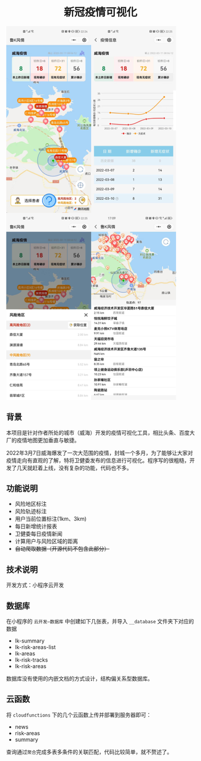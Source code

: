 <h1 align="center">新冠疫情可视化</h1>
<div style="display: flex;text-align:center">
<img src="https://github.com/border1px/COVID-19-Visualization/blob/main/__imgs/img1.png?raw=true" style="width:45%;">
<img src="https://github.com/border1px/COVID-19-Visualization/blob/main/__imgs/img2.png?raw=true" style="width:45%;">
</div>
<div style="display: flex;text-align:center">
<img src="https://github.com/border1px/COVID-19-Visualization/blob/main/__imgs/img3.png?raw=true" style="width:45%;">
<img src="https://github.com/border1px/COVID-19-Visualization/blob/main/__imgs/img4.png?raw=true" style="width:45%;">
</div>

## 背景
​		本项目是针对作者所处的城市（威海）开发的疫情可视化工具，相比头条、百度大厂的疫情地图更加垂直与敏捷。

​		2022年3月7日威海爆发了一次大范围的疫情，封城一个多月，为了能够让大家对疫情走向有直观的了解，特将卫健委发布的信息进行可视化。程序写的很粗糙，开发了几天就赶着上线，没有复杂的功能，代码也不多。


## 功能说明
- 风险地区标注
- 风险轨迹标注
- 用户当前位置标注(1km、3km)
- 每日新增统计报表
- 卫健委每日疫情新闻
- 计算用户与风险区域的距离
- ~~自动爬取数据（开源代码不包含此部分）~~


## 技术说明
开发方式：小程序云开发


## 数据库
在小程序的 `云开发—数据库` 中创建如下几张表，并导入 `__database` 文件夹下对应的数据

- lk-summary 
- lk-risk-areas-list 
- lk-areas
- lk-risk-tracks
- lk-risk-areas

数据库没有使用的内嵌文档的方式设计，结构偏关系型数据库。


## 云函数
将 `cloudfunctions` 下的几个云函数上传并部署到服务器即可：

- news
- risk-areas
- summary

查询通过`聚合`完成多表多条件的关联匹配，代码比较简单，就不赘述了。
